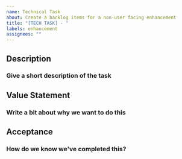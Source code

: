 ```yaml
---
name: Technical Task
about: Create a backlog items for a non-user facing enhancement
title: "[TECH TASK] - "
labels: enhancement
assignees: ""
---
```


## Description

### Give a short description of the task

## Value Statement

### Write a bit about why we want to do this

## Acceptance

### How do we know we've completed this?

